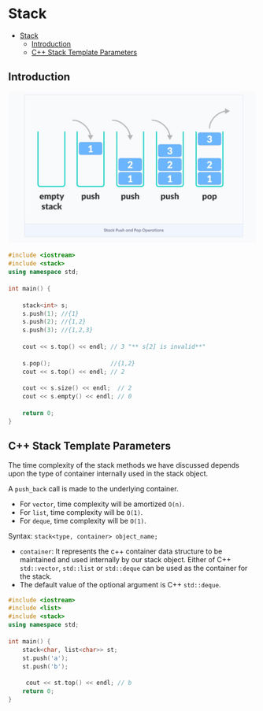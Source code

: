 # Stack

- [Stack](#stack)
	- [Introduction](#introduction)
	- [C++ Stack Template Parameters](#c-stack-template-parameters)

## Introduction

<div align="center">
<img src="img/stack.jpg" alt="stack.jpg" width="600px">
</div>

```cpp
#include <iostream>
#include <stack>
using namespace std;

int main() {

    stack<int> s;
    s.push(1); //{1}
    s.push(2); //{1,2}
    s.push(3); //{1,2,3}

    cout << s.top() << endl; // 3 "** s[2] is invalid**"

    s.pop();                 //{1,2}
    cout << s.top() << endl; // 2

    cout << s.size() << endl;  // 2
    cout << s.empty() << endl; // 0

    return 0;
}
```

## C++ Stack Template Parameters

The time complexity of the stack methods we have discussed depends upon the type of container internally used in the stack object.

A `push_back` call is made to the underlying container.

- For `vector`, time complexity will be amortized `O(n)`.
- For `list`, time complexity will be `O(1)`.
- For `deque`, time complexity will be `O(1)`.

Syntax: `stack<type, container> object_name;`

- `container`: It represents the c++ container data structure to be maintained and used internally by our stack object. Either of C++ `std::vector`, `std::list` or `std::deque` can be used as the container for the stack.
- The default value of the optional argument is C++ `std::deque`.

```cpp
#include <iostream>
#include <list>
#include <stack>
using namespace std;

int main() {
    stack<char, list<char>> st;
    st.push('a');
    st.push('b');

	 cout << st.top() << endl; // b
    return 0;
}
```
